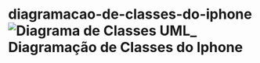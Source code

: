# diagramacao-de-classes-do-iphone![Diagrama de Classes UML_ Diagramação de Classes do Iphone ](https://github.com/AlvaroBaffi/diagramacao-de-classes-do-iphone/assets/134453904/a5a1701e-e6d4-4430-9080-18a7797ce15d)
